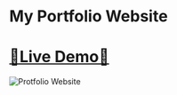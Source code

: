 # My Portfolio Website

# [🔗Live Demo🔗](https://belaeat.netlify.app/)

![Protfolio Website](https://i.ibb.co/JvWLMhB/portfolio.jpg)


